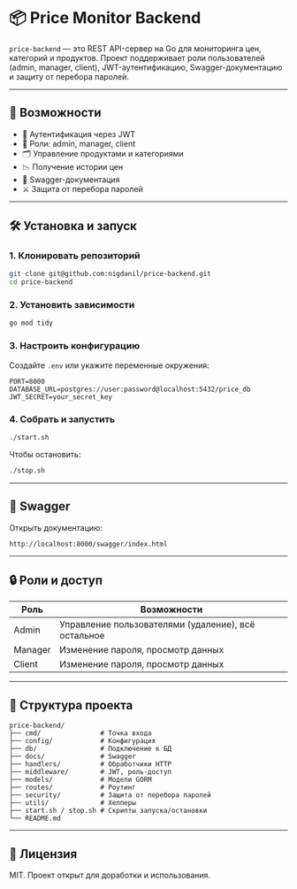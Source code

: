 # 📦 Price Monitor Backend

`price-backend` — это REST API-сервер на Go для мониторинга цен, категорий и продуктов. Проект поддерживает роли пользователей (admin, manager, client), JWT-аутентификацию, Swagger-документацию и защиту от перебора паролей.

---

## 🚀 Возможности

- 🔐 Аутентификация через JWT
- 👥 Роли: admin, manager, client
- 🗂️ Управление продуктами и категориями
- 📉 Получение истории цен
- 📄 Swagger-документация
- ⚔️ Защита от перебора паролей

---

## 🛠 Установка и запуск

### 1. Клонировать репозиторий

```bash
git clone git@github.com:nigdanil/price-backend.git
cd price-backend
````

### 2. Установить зависимости

```bash
go mod tidy
```

### 3. Настроить конфигурацию

Создайте `.env` или укажите переменные окружения:

```env
PORT=8000
DATABASE_URL=postgres://user:password@localhost:5432/price_db
JWT_SECRET=your_secret_key
```

### 4. Собрать и запустить

```bash
./start.sh
```

Чтобы остановить:

```bash
./stop.sh
```

---

## 📘 Swagger

Открыть документацию:

```
http://localhost:8000/swagger/index.html
```

---

## 🔒 Роли и доступ

| Роль    | Возможности                                         |
| ------- | --------------------------------------------------- |
| Admin   | Управление пользователями (удаление), всё остальное |
| Manager | Изменение пароля, просмотр данных                   |
| Client  | Изменение пароля, просмотр данных                   |

---

## 📁 Структура проекта

```
price-backend/
├── cmd/               # Точка входа
├── config/            # Конфигурация
├── db/                # Подключение к БД
├── docs/              # Swagger
├── handlers/          # Обработчики HTTP
├── middleware/        # JWT, роль-доступ
├── models/            # Модели GORM
├── routes/            # Роутинг
├── security/          # Защита от перебора паролей
├── utils/             # Хелперы
├── start.sh / stop.sh # Скрипты запуска/остановки
└── README.md
```

---

## 🤝 Лицензия

MIT. Проект открыт для доработки и использования.